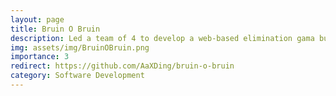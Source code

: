```yaml
---
layout: page
title: Bruin O Bruin
description: Led a team of 4 to develop a web-based elimination gama built with Node.js, React, and SQLite, featuring randomized challenges, live discussion forums, and a real-time leaderboard; deployed on Azure, it engaged over 50 % of the class.
img: assets/img/BruinOBruin.png
importance: 3
redirect: https://github.com/AaXDing/bruin-o-bruin
category: Software Development
---
```

